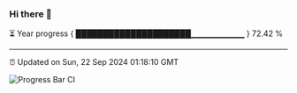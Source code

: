 ### Hi there 👋

⏳ Year progress { █████████████████████▁▁▁▁▁▁▁▁▁ } 72.42 %

---

⏰ Updated on Sun, 22 Sep 2024 01:18:10 GMT

![Progress Bar CI](https://github.com/JuvenileQ/Progress-Bar-CI/workflows/main/badge.svg)
